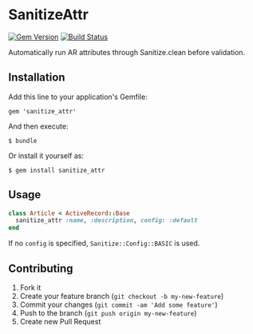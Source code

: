# SanitizeAttr

[![Gem Version](https://badge.fury.io/rb/sanitize_attr.svg)](https://badge.fury.io/rb/sanitize_attr)
[![Build Status](https://travis-ci.org/dvandersluis/sanitize_attr.svg?branch=master)](https://travis-ci.org/dvandersluis/sanitize_attr)

Automatically run AR attributes through Sanitize.clean before validation.

## Installation

Add this line to your application's Gemfile:

    gem 'sanitize_attr'

And then execute:

    $ bundle

Or install it yourself as:

    $ gem install sanitize_attr

## Usage

```ruby
class Article < ActiveRecord::Base
  sanitize_attr :name, :description, config: :default
end
```

If no `config` is specified, `Sanitize::Config::BASIC` is used.

## Contributing

1. Fork it
2. Create your feature branch (`git checkout -b my-new-feature`)
3. Commit your changes (`git commit -am 'Add some feature'`)
4. Push to the branch (`git push origin my-new-feature`)
5. Create new Pull Request
